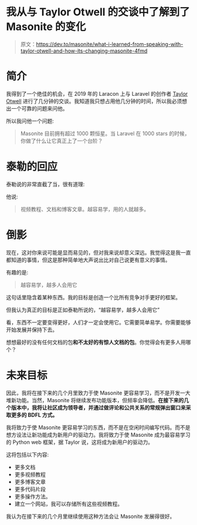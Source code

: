 # 我从与 Taylor Otwell 的交谈中了解到了 Masonite 的变化

> 原文：<https://dev.to/masonite/what-i-learned-from-speaking-with-taylor-otwell-and-how-its-changing-masonite-4fmd>

# 简介

我得到了一个绝佳的机会，在 2019 年的 Laracon 上与 Laravel 的创作者 [Taylor Otwell](https://twitter.com/taylorotwell) 进行了几分钟的交谈。我知道我只想占用他几分钟的时间，所以我必须想出一个可靠的问题来问他。

所以我问他一个问题:

> Masonite 目前拥有超过 1000 颗恒星。当 Laravel 在 1000 stars 的时候，你做了什么让它真正上了一个台阶？

# 泰勒的回应

泰勒说的非常直截了当，很有道理:

他说:

> 视频教程、文档和博客文章。越容易学，用的人就越多。

# 倒影

现在，这对你来说可能是显而易见的，但对我来说却意义深远。我觉得这是我一直都知道的事情，但这是那种简单地大声说出比对自己说更有意义的事情。

有趣的是:

> 越容易学，越多人会用它

这句话里隐含着某种东西。我的目标是创造一个比所有竞争对手更好的框架。

但我认为真正的目标是正如泰勒所说的，“越容易学，越多人会用它”

看，东西不一定要变得更好，人们才一定会使用它。它需要简单易学。你需要能够开始发展并保持下去。

想想最好的没有任何文档的包**和不太好的有惊人文档的包**。你觉得会有更多人用哪个？

# 未来目标

因此，我将在接下来的几个月里致力于使 Masonite 更容易学习，而不是开发一大堆新功能。当然，Masonite 将继续发布功能版本，但频率会降低。**在接下来的几个版本中，我将让社区成为领导者，并通过做评论和公共关系的常规弹出窗口来采取更多的 BDFL 方式。**

我将致力于使 Masonite 更容易学习的东西，而不是在空闲时间编写代码。而不是想方设法让新功能成为新用户的驱动力。我将致力于使 Masonite 成为最容易学习的 Python web 框架，据 Taylor 说，这将成为新用户的驱动力。

这将包括以下内容:

*   更多文档
*   更多视频教程
*   更多博客文章
*   更多代码片段
*   更多操作方法。
*   建立一个网站，我可以存储所有这些视频教程。

我认为在接下来的几个月里继续使用这种方法会让 Masonite 发展得很好。